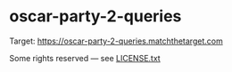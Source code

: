 # oscar-party-2-queries

Target: https://oscar-party-2-queries.matchthetarget.com

Some rights reserved — see [LICENSE.txt](LICENSE.txt)
